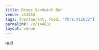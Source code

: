 ```yaml
---
title: Brags Sandwich Bar
venue: v14463
tags: [restaurant, food, "fhrs:411652"]
permalink: /v/14463/
layout: venue
---
```

null